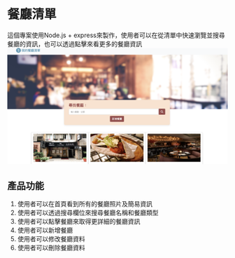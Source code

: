 # 餐廳清單
這個專案使用Node.js + express來製作，使用者可以在從清單中快速瀏覽並搜尋餐廳的資訊，也可以透過點擊來看更多的餐廳資訊
![image](https://github.com/HUNG505/restaurant_list/blob/main/image/A8.png)

## 產品功能
1. 使用者可以在首頁看到所有的餐廳照片及簡易資訊
2. 使用者可以透過搜尋欄位來搜尋餐廳名稱和餐廳類型
3. 使用者可以點擊餐廳來取得更詳細的餐廳資訊
4. 使用者可以新增餐廳
5. 使用者可以修改餐廳資料
6. 使用者可以刪除餐廳資料